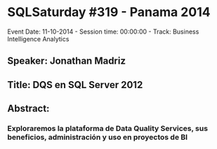 # SQLSaturday #319 - Panama 2014
Event Date: 11-10-2014 - Session time: 00:00:00 - Track: Business Intelligence  Analytics
## Speaker: Jonathan Madriz
## Title: DQS en SQL Server 2012
## Abstract:
### Exploraremos la plataforma de Data Quality Services, sus beneficios, administración y uso en proyectos de BI
